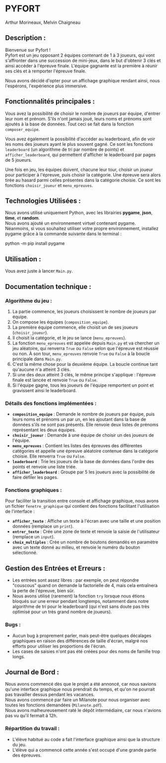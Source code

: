 # PYFORT

Arthur Morineaux, Melvin Chaigneau  

## Description :

Bienvenue sur Pyfort !  
Pyfort est un jeu opposant 2 équipes contenant de 1 à 3 joueurs, qui vont s'affronter dans une succession de mini-jeux, dans le but d'obtenir 3 clés et ainsi accéder à l'épreuve finale. L'équipe gagnante est la première à réunir ses clés et à remporter l'épreuve finale.  

Nous avons décidé d'opter pour un affichage graphique rendant ainsi, nous l'espérons, l'expérience plus immersive.  


## Fonctionnalités principales :  

Vous avez la possibilité de choisir le nombre de joueurs par équipe, d'entrer leur nom et prénom. S'ils n'ont jamais joué, leurs noms et prénoms sont ajoutés à la base de données. Tout ceci se fait dans la fonction `composer_equipe`.  

Vous avez également la possibilité d'accéder au leaderboard, afin de voir les noms des joueurs ayant le plus souvent gagné. Ce sont les fonctions `leaderboard` (un algorithme de tri par nombre de points) et `afficher_leaderboard`, qui permettent d'afficher le leaderboard par pages de 5 joueurs.  

Une fois en jeu, les équipes doivent, chacune leur tour, choisir un joueur pour participer à l'épreuve, puis choisir la catégorie. Une épreuve sera alors tirée au hasard parmi celles présentes dans la catégorie choisie. Ce sont les fonctions `choisir_joueur` et `menu_epreuves`.  



## Technologies Utilisées :  

Nous avons utilisé uniquement Python, avec les librairies **pygame**, **json**, **time**, et **random**.  
Nous avons ajouté un environnement virtuel contenant pygame. Néanmoins, si vous souhaitez utiliser votre propre environnement, installez pygame grâce à la commande suivante dans le terminal :  

python -m pip install pygame


## Utilisation :  

Vous avez juste à lancer `Main.py`.  



## Documentation technique :  

### Algorithme du jeu :  
1. La partie commence, les joueurs choisissent le nombre de joueurs par équipe.  
2. On compose les équipes (`composition_equipe`).  
3. La première équipe commence, elle choisit un de ses joueurs (`choisir_joueur`).  
4. Il choisit la catégorie, et le jeu se lance (`menu_epreuves`).  
5. La fonction `menu_epreuves` est appelée depuis `Main.py` et va chercher un jeu aléatoire, qui renverra `True` ou `False` selon que l'épreuve est réussie ou non. À son tour, `menu_epreuves` renvoie `True` ou `False` à la boucle principale dans `Main.py`.  
6. C'est la même chose pour la deuxième équipe. La boucle continue tant qu'aucune n'a atteint 3 clés.  
7. Si une des deux atteint 3 clés, le même principe s'applique : l'épreuve finale est lancée et renvoie `True` ou `False`.  
8. Si l'équipe gagne, tous les joueurs de l'équipe remportent un point et gravissent ainsi le leaderboard.  


### Détails des fonctions implémentées :  
- **`composition_equipe`** : Demande le nombre de joueurs par équipe, puis leurs noms et prénoms un par un, en les ajoutant dans la base de données s'ils ne sont pas présents. Elle renvoie deux listes de prénoms représentant les deux équipes.  
- **`choisir_joueur`** : Demande à une équipe de choisir un des joueurs de l'équipe.  
- **`menu_epreuves`** : Contient les listes des épreuves des différentes catégories et appelle une épreuve aléatoire contenue dans la catégorie choisie. Elle renverra `True` ou `False`.  
- **`leaderboard`** : Trie les joueurs de la base de données dans l'ordre des points et renvoie une liste triée.  
- **`afficher_leaderboard`** : Groupe par 5 les joueurs avec la possibilité de faire défiler les pages.  


### Fonctions graphiques :  
Pour faciliter la transition entre console et affichage graphique, nous avons un fichier `fenetre_graphique` qui contient des fonctions facilitant l'utilisation de l'interface :  
- **`afficher_texte`** : Affiche un texte à l'écran avec une taille et une position données (remplace un `print`).  
- **`entrer_texte`** : Crée une zone de texte et renvoie la saisie de l'utilisateur (remplace un `input`).  
- **`choix_multiples`** : Crée un nombre de boutons demandés en paramètre avec un texte donné au milieu, et renvoie le numéro du bouton sélectionné.  



## Gestion des Entrées et Erreurs :  
- Les entrées sont assez libres : par exemple, on peut répondre "couscous" quand on demande la factorielle de 4, mais cela entraînera la perte de l'épreuve, bien sûr.  
- Nous avons utilisé (rarement) la fonction `try` lorsque nous étions bloqués sur une erreur pendant longtemps, notamment dans notre algorithme de tri pour le leaderboard (qui n'est sans doute pas très optimisé pour un très grand nombre de joueurs).  

### Bugs :  
- Aucun bug à proprement parler, mais peut-être quelques décalages graphiques en raison des différences de taille d'écran, malgré nos efforts pour utiliser les proportions de l'écran.  
- Les cases de saisies n'ont pas été créées pour des noms de famille trop longs.  


## Journal de Bord :  

Nous avons commencé dès que le projet a été annoncé, car nous savions qu'une interface graphique nous prendrait du temps, et qu'on ne pourrait pas travailler dessus pendant les vacances.  
Nous avons commencé par faire un Milanote pour nous organiser avec toutes les fonctions demandées (`Milanote.pdf`).  
Nous avons malheureusement raté le dépôt intermédiaire, car nous n'avions pas vu qu'il fermait à 12h.  

### Répartition du travail :  
- L'élève habitué au code a fait l'interface graphique ainsi que la structure du jeu.  
- L'élève qui a commencé cette année s'est occupé d'une grande partie des épreuves.  


